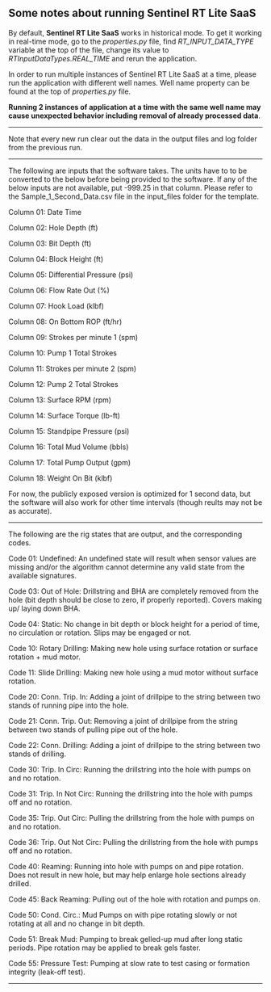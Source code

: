 ## Some notes about running Sentinel RT Lite SaaS

By default, **Sentinel RT Lite SaaS** works in historical mode. To get it working in real-time mode, go to the *properties.py* file,
find *RT_INPUT_DATA_TYPE* variable at the top of the file, change its value to *RTInputDataTypes.REAL_TIME* and rerun the application.

In order to run multiple instances of Sentinel RT Lite SaaS at a time, please run the application with different well names.
Well name property can be found at the top of *properties.py* file.

**Running 2 instances of application at a time with the same well name may cause unexpected behavior including removal of already processed data**.

*******************************************************************************************************************

Note that every new run clear out the data in the output files and log folder from the previous run.

*******************************************************************************************************************

The following are inputs that the software takes. The units have to to be converted to the below before being provided to the software. If any of the below inputs are not available, put -999.25 in that column. Please refer to the Sample_1_Second_Data.csv file in the input_files folder for the template.

Column 01: Date Time

Column 02: Hole Depth (ft)

Column 03: Bit Depth (ft)

Column 04: Block Height (ft)

Column 05: Differential Pressure (psi)

Column 06: Flow Rate Out (%)

Column 07: Hook Load (klbf)

Column 08: On Bottom ROP (ft/hr)

Column 09: Strokes per minute 1 (spm)

Column 10: Pump 1 Total Strokes

Column 11: Strokes per minute 2 (spm)

Column 12: Pump 2 Total Strokes

Column 13: Surface RPM (rpm)

Column 14: Surface Torque (lb-ft)

Column 15: Standpipe Pressure (psi)

Column 16: Total Mud Volume (bbls)

Column 17: Total Pump Output (gpm)

Column 18: Weight On Bit (klbf)

For now, the publicly exposed version is optimized for 1 second data, but the software will also work for other time intervals (though  reults may not be as accurate). 

*******************************************************************************************************************

The following are the rig states that are output, and the corresponding codes.

Code 01: Undefined: An undefined state will result when sensor values are missing and/or the algorithm cannot determine any valid state from the available signatures.

Code 03: Out of Hole: Drillstring and BHA are completely removed from the hole (bit depth should be close to zero, if properly reported). Covers making up/ laying down BHA.

Code 04: Static: No change in bit depth or block height for a period of time, no circulation or rotation. Slips may be engaged or not.

Code 10: Rotary Drilling: Making new hole using surface rotation or surface rotation + mud motor.

Code 11: Slide Drilling: Making new hole using a mud motor without surface rotation.

Code 20: Conn. Trip. In: Adding a joint of drillpipe to the string between two stands of running pipe into the hole.

Code 21: Conn. Trip. Out: Removing a joint of drillpipe from the string between two stands of pulling pipe out of the hole.

Code 22: Conn. Drilling: Adding a joint of drillpipe to the string between two stands of drilling.

Code 30: Trip. In Circ:	Running the drillstring into the hole with pumps on and no rotation.

Code 31: Trip. In Not Circ:	Running the drillstring into the hole with pumps off and no rotation.

Code 35: Trip. Out Circ:	Pulling the drillstring from the hole with pumps on and no rotation.

Code 36: Trip. Out Not Circ:	Pulling the drillstring from the hole with pumps off and no rotation.

Code 40: Reaming:	Running into hole with pumps on and pipe rotation. Does not result in new hole, but may help enlarge hole sections already drilled.

Code 45: Back Reaming:	Pulling out of the hole with rotation and pumps on.

Code 50: Cond. Circ.: Mud	Pumps on with pipe rotating slowly or not rotating at all and no change in bit depth.

Code 51: Break Mud:	Pumping to break gelled-up mud after long static periods. Pipe rotation may be applied to break gels faster.

Code 55: Pressure Test:	Pumping at slow rate to test casing or formation integrity (leak-off test).

*******************************************************************************************************************